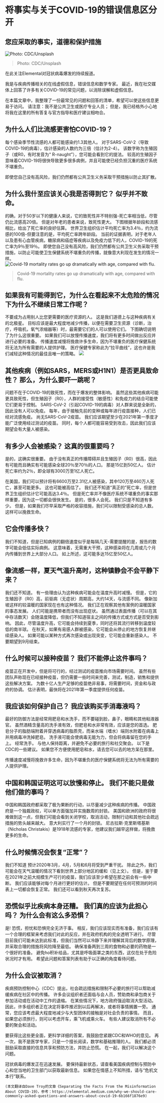 # 将事实与关于COVID-19的错误信息区分开
## 您应采取的事实，道德和保护措施
![Photo: CDC/Unsplash](0!1RDA2_VWDccr7Zyf)
> Photo: CDC/Unsplash


在此关注Elemental对冠状病毒爆发的持续报道。

我是与疾病传播相关的在线虚假信息，错误信息和数学专家。 最近，我在社交媒体上回答了许多有关COVID-19的常见问题，以消除误解和虚假信息。

在本篇文章中，我整理了一份最常见的问题和回答的清单，希望可以使这些信息更易于访问。 请注意：我不是公共卫生或医疗专业人员； 但是，我已经格外小心地将我在这里的所有答复与官方指导和医疗建议相吻合。
## 为什么人们比流感更害怕COVID-19？

每个感染季节性流感的人都可能感染约1.3其他人。 对于SARS-CoV-2（导致COVID-19的病毒），估计感染的人数约为三倍（估计为2-4）。 该数字称为生殖因子（或R0，有时发音为“ R-naught”），您可能会看到它的提法。 较高的生殖因子意味着COVID-19将很快导致更多很多病例，并且可能使已经负担沉重的医疗系统不堪重负。

即使您自己没有高风险，我们仍然都有公共卫生义务采取干预措施以防止其扩散。
## 为什么我什至应该关心我是否得到它？ 似乎并不致命。

的确，对于50岁以下的健康人来说，它的致死性并不特别强-死亡率相当低，尽管仍比流感高20倍。 但是对年老的患者来说，致死性更大。 下图根据年龄段和流感相比，给出了死亡率的良好估算。 世界卫生组织估计平均死亡率为3.4％，约为流感的100倍-但要注意的是，平均死亡率跨年龄段。 当前的证据表明，对于老年人以及患有心血管疾病，糖尿病和癌症等疾病以及免疫力低下的人，COVID-19的死亡率为9％至19％。 即使您自己没有高风险，我们仍然都有公共卫生义务采取干预措施，以防止可能使卫生保健系统不堪重负的传播，就像意大利现在发生的情况一样。
![Covid-19 mortality rates go up dramatically with age, compared with flu.](1!CULXjfVhqJaJvAgN-CMS6w.jpeg)
> Covid-19 mortality rates go up dramatically with age, compared with flu.

## 如果我有可能得到它，为什么在看起来不太危险的情况下为什么不继续日常工作呢？

不要成为占用别人比您更需要的医疗资源的人。 这是我们道德上与这种疾病有关的北极星。 目标应该是最大程度地减少传播，以便在需要卫生资源（诊断，治疗，呼吸机，氧气浓缩器等）时，最需要它们的人可以使用它们。 下图确切说明了为什么这很重要。 如果我们可以放慢传播速度，我们将有更多时间做出反应并进行必要的准备。 传播速度减慢将挽救许多生命，因为不堪重负的医疗保健系统将无法为所有需要的人提供护理。 医疗保健专家称此为“拉平曲线”，这也许是我们减轻这种情况的最佳且唯一的策略。
![](1!9DWdZ8LKTvOyzfn-qrmcfA.jpeg)
## 其他疾病（例如SARS，MERS或H1N1）是否更具致命性？ 那么，为什么要吓一跳呢？

问题不在于COVID-19的致死性，而在于爆发的整体影响。 虽然这些其他疾病可能更具致死性，但生殖因子（R0），人群的接受性（敏感性）和免疫力的结合可能使它们更易于控制。 SARS-CoV-2（引起COVID-19的病毒）对人群来说是全新的，因此没有人可以免疫。 每年，由于接触先前的变种或每年进行疫苗接种，人们已经对流感免疫。 尚无SARS-CoV-2疫苗。 我们应该期望至少在2021年第一季度才能广泛使用经过测试的疫苗。 同时，每个人都可能容易受到攻击，因此我们应该期望会有大量人被感染。
## 有多少人会被感染？ 这真的很重要吗？

是的，这确实很重要。 由于没有真正的传播障碍并且生殖因子（R0）很高，因此有可能而且确实有可能感染全球20％至70％的人口。 那是15亿到50亿人。 估计死亡率约为2％，即全球有3000万至1亿人死亡。

在美国，我们可以预计将有6600万至2.31亿人被感染，其中120万至460万人死亡，甚至可能更多。 这也可能被高估了。 我们还不知道“真正的”死亡率，但是世界卫生组织估计它可能高达3.4％。 但是死亡率并不像医疗系统不堪重负的事实那样重要，因为这一切都会很快发生。 是的，很多人会死。 我们只是不知道有多少。 但是，如果我们尽早采取严格的收容措施，我们可以限制受感染的总人数。 这样可以挽救生命。
## 它会传播多快？

我们不知道，但是已知病例的翻倍速度似乎是每隔几天-需要提醒的是，报告的数字可能会低估实际病例。 这意味着，无需重大干预，这种感染将在几周或几个月内传播到世界上大部分人口。 如上所述，这可能多达15亿至50亿人。
## 像流感一样，夏天气温升高时，这种镇静会不会平静下来？

我们还不知道。 有一些理由认为这种疾病可能会在温度升高时减慢。 但是，它的生殖因子（R0）高，前驱病（无症状）周期高，大约14天，与流感不同。 像新加坡这样的较温暖的国家现在也有这种情况。 我们正在观察其他有案例的温暖国家的事态发展。 人们可能是携带者而没有出现症状。 虽然通过表面传播（可以在其中存活数天）会随温度降低，但我们不知道宿主之间的传播方式或方式是否受到影响。 因此，尽管温度升高，它可能会持续到夏季，同时还将其流行转移到温度较低的南半球。 在秋天，如果有易感人群被感染，它可能会从停止的地方恢复并继续感染人。 如果可能以某种方式再次感染或出现突变，它可能会重新感染人。 不要期望到9月结束。
## 什么时候可以接种疫苗？ 我们不能停止这件事吗？

疫苗正在开发中，但是将可行的，经过测试的疫苗推向市场需要时间。 虽然有些团队声称现在已经接种疫苗，但仍需要一些时间来完善，测试，制造，销售和提供这些解决方案。 为数十亿人生产足够的疫苗绝非易事，将需要时间，资金和与政府的协调。 估计表明，最快将在2021年第一季度提供任何疫苗。
## 我应该如何保护自己？ 我应该购买手消毒液吗？

最好的防御方法是经常用肥皂和水洗手，而不要碰到脸，鼻子，眼睛和其他粘液器官。 虽然酒精含量高的洗手液有效，但肥皂和水非常有效，应该是您的首选。 肥皂分子的脂肪端附着并穿透病毒的脂质壳，而亲水端（嗜水）端则水附着在病毒上并用病毒冲洗掉肥皂。 洗手液可能会使病毒无能为力，但会将病毒留在您的手上。 经常洗手。 与他人保持距离，并避免不必要的旅行和社交聚会。 以下是CDC的一些建议。 如果您不方便使用肥皂和水，请去您可以去的地方呆在那里。

传播速度减慢将挽救许多生命，因为不堪重负的医疗保健系统将无法为所有需要的人提供护理。
## 中国和韩国证明这可以放慢和停止。 我们不能只是做他们做的事吗？

中国和韩国政府都采取了极为果断的行动，以尽量减少这种疾病的传播。 中国政府是一个独裁政权，可以单方面强加并实施数周的封锁。 美国和欧洲的政府将很难做到这一点，但我们可能会看到关闭学校，取消活动，限制行动和其他社会疏远措施的势头越来越大。 意大利实行了一个月的封锁。 尼古拉斯·克里斯塔基斯（Nicholas Christakis）是1918年流感的专家，他建议我们越早这样做，将挽救更多的生命。
## 什么时候情况会恢复“正常”？

我们不知道 预计2020年3月，4月，5月和6月将受到严重干扰。 除此之外，我们可能会在天气温暖的情况下看到世界上部分地区的缓和（见上文）。 但是，鉴于要在2021年之前大规模生产可行的疫苗，我们应该至少希望在那之前会有一些中断。 我们应该能够对每个月进行更好的估计。 但是不要期望在任何可预测的时间表上一切都会恢复正常。 我们还可以看到秋天再次复苏。
## 恐慌似乎比疾病本身还糟。 我们真的应该为此担心吗？ 为什么会有这么多恐惧？

是! 恐慌，担忧和恐惧完全无济于事。 相反，我们应该现实而有准备，我们应该有一个合理的框架来考虑我们对此的反应，并在政府机构的完全透明下进行。 尽管目前我们可能未达到此标准，但我们当然可以冷静下来并理解其背后的数学原理，并采取合理的措施将风险降至最低。 确保准备两到三周的食物和必要的药物是一个很好的准备。 避免ho积补给品，尤其是呼吸面罩之类的东西，这仅在处于危险状况时才有用。 希望此问题和答案列表有助于以正确的角度看待问题。
## 为什么会议被取消？

疾病预防控制中心（CDC）提出，社会疏远措施和限制不必要的旅行可以帮助减缓疾病在社区中的传播。 许多会议组织者还面临与会人员，赞助商和承包商关于参加活动或在活动中工作的退缩。 在某些情况下，地方政府强迫取消大型活动。 因此，许多组织者正在决定将事件推迟到以后再解决，或者将事情搁置一旁。 通常，您应该考虑最大程度地减少与大型团体的接触是对社会负责的事情。 而且，如果您必须旅行，则可以考虑开车，乘飞机或乘火车。 有些人建议取消所有不必要的聚会和活动。

要获得比这些更全面，更科学详细的答案，我鼓励您紧跟CDC和WHO的意见。 再一次，我不是医学专家，只是一个擅长阅读，数学和基础推理的人。 我们都必须鼓励采取直接的信息共享和预防方法，并防止恐慌。 在一起，我们可以解决这个问题。

冠状病毒的爆发正在迅速发展。 要保持最新状态，请查看美国疾病控制与预防中心和您当地的卫生部门以获取最新信息。 如果您在情感上不知所措，请与“危机文本行”联系。
```
(本文翻译自Dave Troy的文章《Separating the Facts From the Misinformation About COVID-19》，参考：https://elemental.medium.com/why-we-should-care-commonly-asked-questions-and-answers-about-covid-19-6b166f1876e9)
```
